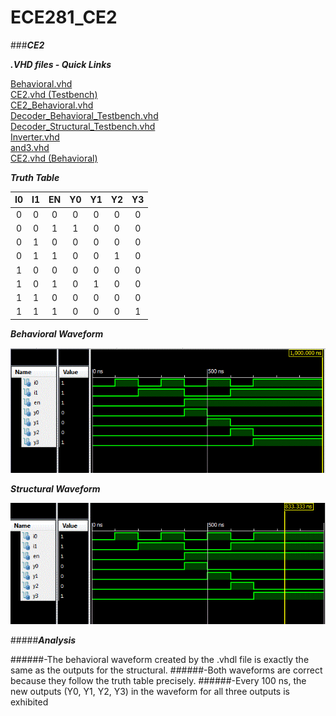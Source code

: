 ECE281_CE2
==========

###__*CE2*__


__*.VHD files - Quick Links*__


[Behavioral.vhd](https://github.com/dustyweisner/ECE281_CE2/blob/master/Documents/Xilinx/CE2/Behavioral.vhd)  
[CE2.vhd (Testbench)](https://github.com/dustyweisner/ECE281_CE2/blob/master/Documents/Xilinx/CE2/CE2.vhd)  
[CE2_Behavioral.vhd](https://github.com/dustyweisner/ECE281_CE2/blob/master/Documents/Xilinx/CE2/CE2_Behavioral.vhd)  
[Decoder_Behavioral_Testbench.vhd](https://github.com/dustyweisner/ECE281_CE2/blob/master/Documents/Xilinx/CE2/Decoder_Behavioral_Testbench.vhd)  
[Decoder_Structural_Testbench.vhd](https://github.com/dustyweisner/ECE281_CE2/blob/master/Documents/Xilinx/CE2/Decoder_Structural_Testbench.vhd)  
[Inverter.vhd](https://github.com/dustyweisner/ECE281_CE2/blob/master/Documents/Xilinx/CE2/Inverter.vhd)  
[and3.vhd](https://github.com/dustyweisner/ECE281_CE2/blob/master/Documents/Xilinx/CE2/and3.vhd)  
[CE2.vhd (Behavioral)](https://github.com/dustyweisner/ECE281_CE2/blob/master/Documents/Xilinx/Decoder_Behavioral/CE2.vhd)  


__*Truth Table*__


|I0|I1|EN|Y0|Y1|Y2|Y3|
|:--:|:--:|:--:|:--:|:--:|:--:|:--:|
|0|0|0|0|0|0|0|
|0|0|1|1|0|0|0|
|0|1|0|0|0|0|0|
|0|1|1|0|0|1|0|
|1|0|0|0|0|0|0|
|1|0|1|0|1|0|0|
|1|1|0|0|0|0|0|
|1|1|1|0|0|0|1|



__*Behavioral Waveform*__


![](https://github.com/dustyweisner/ECE281_CE2/blob/master/Documents/Xilinx/Decoder_Behavioral/BehavioralPic.GIF?raw=true)


__*Structural Waveform*__


![](https://github.com/dustyweisner/ECE281_CE2/blob/master/Documents/Xilinx/CE2/Capture.GIF?raw=true)


#####__*Analysis*__


######-The behavioral waveform created by the .vhdl file is exactly the same as the outputs for the structural.
######-Both waveforms are correct because they follow the truth table precisely.
######-Every 100 ns, the new outputs (Y0, Y1, Y2, Y3) in the waveform for all three outputs is exhibited

